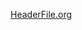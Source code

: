 [HeaderFile.org](https://docs.google.com/document/d/1UaA3mreI61ateBdako16aMeof0r4M-gmhyxhK2O5sco/edit#)
